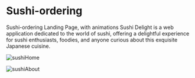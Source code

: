 # Sushi-ordering
Sushi-ordering Landing Page, with animations
Sushi Delight is a web application dedicated to the world of sushi, offering a delightful experience for sushi enthusiasts, foodies, and anyone curious about this exquisite Japanese cuisine.

![sushiHome](https://github.com/Lyam0udi/sushi/assets/67929106/bb3bfa2e-b27a-4e4b-8177-46c8d2d000da)

![sushiAbout](https://github.com/Lyam0udi/sushi/assets/67929106/7cd6d2f9-a195-4462-9715-3d390b9ef5e9)

